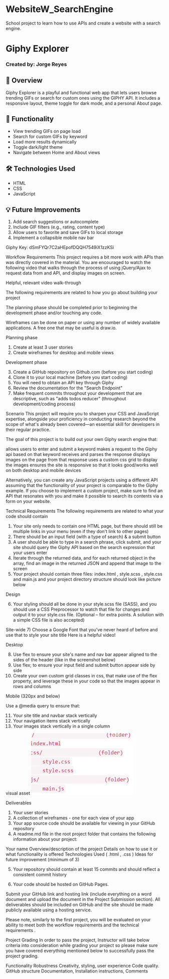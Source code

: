# WebsiteW_SearchEngine

School project to learn how to use APIs and create a website with a search engine.

# Giphy Explorer

### Created by: Jorge Reyes

## 📖 Overview

Giphy Explorer is a playful and functional web app that lets users browse trending GIFs or search for custom ones using the GIPHY API. It includes a responsive layout, theme toggle for dark mode, and a personal About page.

## 🚀 Functionality

- View trending GIFs on page load
- Search for custom GIFs by keyword
- Load more results dynamically
- Toggle dark/light theme
- Navigate between Home and About views

## 🛠 Technologies Used

- HTML
- CSS
- JavaScript

## 💡 Future Improvements

1. Add search suggestions or autocomplete
2. Include GIF filters (e.g., rating, content type)
3. Allow users to favorite and save GIFs to local storage
4. Implement a collapsible mobile nav bar

Giphy Key: dSmFYQr7C2aHEpofDQQH7549iX1zzKSi

Workflow Requirements
This project requires a bit more work with APIs than was directly covered in the material. You are encouraged to watch the following video that walks through the process of using jQuery/Ajax to request data from and API, and display images on screen.

Helpful, relevant video walk-through

The following requirements are related to how you go about building your project

The planning phase should be completed prior to beginning the development phase and/or touching any code.

Wireframes can be done on paper or using any number of widely available applications. A free one that may be useful is draw.io.

Planning phase

1. Create at least 3 user stories
2. Create wireframes for desktop and mobile views

Development phase

3. Create a GitHub repository on Github.com (before you start coding)
4. Clone it to your local machine (before you start coding)
5. You will need to obtain an API key through Giphy
6. Review the documentation for the "Search Endpoint"
7. Make frequent commits throughout your development that are descriptive, such as "adds todos reducer" (throughout development/coding process)

Scenario
This project will require you to sharpen your CSS and JavaScript expertise, alongside your proficiency in conducting research beyond the scope of what's already been covered—an essential skill for developers in their regular practice.

The goal of this project is to build out your own Giphy search engine that:

allows users to enter and submit a keyword
makes a request to the Giphy api based on that keyword
receives and parses the response
displays images on the page from that response
uses a custom css grid to display the images
ensures the site is responsive so that it looks good/works well on both desktop and mobile devices

Alternatively, you can create any JavaScript projects using a different API assuming that the functionality of your project is comparable to the Giphy example. If you choose to implement a custom project, make sure to find an API that resonates with you and make it possible to search its contents via a form on your website.

Technical Requirements
The following requirements are related to what your code should contain

1. Your site only needs to contain one HTML page, but there should still be multiple links in your menu (even if they don't link to other pages)
2. There should be an input field (with a type of search) & a submit button
3. A user should be able to type in a search phrase, click submit, and your site should query the Giphy API based on the search expression that your users enter
4. Iterate through the returned data, and for each returned object in the array, find an image in the returned JSON and append that image to the screen
5. Your project should contain three files: index.html , style.scss , style.css and main.js and your project directory structure should look like picture below

Design

6. Your styling should all be done in your style.scss file (SASS), and you should use a CSS Preprocessor to watch that file for changes and output it to your style.css file. (Optional – for extra points. A solution with a simple CSS file is also accepted)

Site-wide 7) Choose a Google Font that you've never heard of before and use that to style your site title
Here is a helpful video!

Desktop

8. Use flex to ensure your site's name and nav bar appear aligned to the sides of the header (like in the screenshot below)
9. Use flex; to ensure your input field and submit button appear side by side
10. Create your own custom grid classes in css, that make use of the flex property, and leverage these in your code so that the images appear in rows and columns

Mobile (320px and below)

Use a @media query to ensure that:

11. Your site title and navbar stack vertically
12. Your navigation items stack vertically
13. Your images stack vertically in a single column

visual asset
![alt text](image.png)

Deliverables

1. Your user stories
2. A collection of wireframes - one for each view of your app
3. Your app source code should be available for viewing in your GitHub repository
4. A readme.md file in the root project folder that contains the following information about your project:

Your name
Overview/description of the project
Details on how to use it or what functionality is offered
Technologies Used ( .html , .css )
Ideas for future improvement (minimum of 3)

5. Your repository should contain at least 15 commits and should reflect a consistent commit history

6. Your code should be hosted on GitHub Pages.

Submit your GitHub link and hosting link (include everything on a word document and upload the document in the Project Submission section). All deliverables should be included on GitHub and the site should be made publicly available using a hosting service.

Please note, similarly to the first project, you will be evaluated on your ability to meet both the workflow requirements and the technical requirements .

Project Grading
In order to pass the project, Instructor will take below criteria into consideration while grading your project so please make sure you have covered everything mentioned below to successfully pass the project grading.

Functionality
Robustness
Creativity, styling, user experience
Code quality.
GitHub structure
Documentation, Installation instructions, Comments
